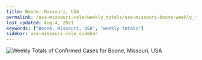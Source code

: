 ```yaml
---
title: Boone, Missouri, USA
permalink: /usa-missouri-cole/weekly_totals/usa-missouri-boone-weekly_totals.html
last_updated: Aug 4, 2021
keywords: ["Boone, Missouri, USA", "weekly totals"]
sidebar: usa-missouri-cole_sidebar
---
```


![Weekly Totals of Confirmed Cases for Boone, Missouri, USA](/covid_tracker/images/graphs/usa-missouri-boone-weekly_totals_graph.png)
